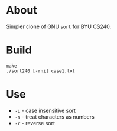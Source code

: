 About
====

Simpler clone of GNU `sort` for BYU CS240.

Build
====

    make
    ./sort240 [-rni] case1.txt

Use
====

  * `-i` - case insensitive sort
  * `-n` - treat characters as numbers
  * `-r` - reverse sort

